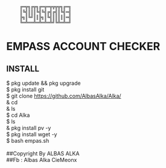          ╔═╦╗╔╦╗╔═╦═╦╦╦╦╗╔═╗
         ║╚╣║║║╚╣╚╣╔╣╔╣║╚╣═╣
         ╠╗║╚╝║║╠╗║╚╣║║║║║═╣
         ╚═╩══╩═╩═╩═╩╝╚╩═╩═╝

# EMPASS ACCOUNT CHECKER

## INSTALL<br />
$ pkg update && pkg upgrade<br/>
$ pkg install git<br/>
$ git clone https://github.com/AlbasAlka/Alka/<br/>
& cd<br/>
& ls<br/>
$ cd Alka<br/>
$ ls<br/>
& pkg install pv -y<br/>
$ pkg install wget -y<br/>
$ bash empas.sh<br/>
<br/>
##Copyright By ALBAS ALKA<br/>
##Fb : Albas Alka CieMeonx<br/>

